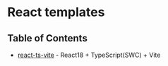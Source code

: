 # React templates

## Table of Contents

- [react-ts-vite](https://runow.dev/templates/react/react-ts-vite)  - React18 + TypeScript(SWC) + Vite